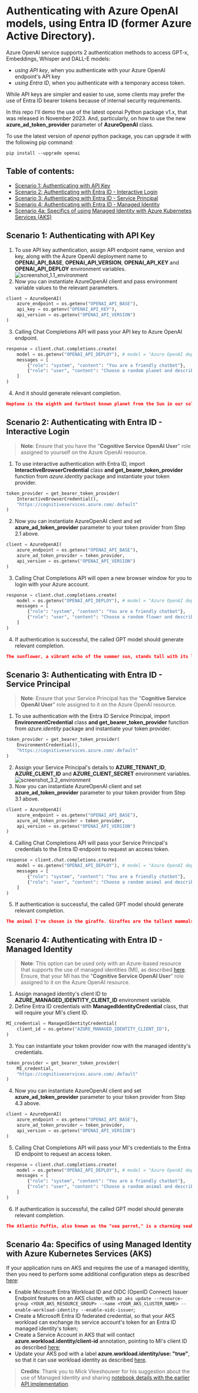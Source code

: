 # Authenticating with Azure OpenAI models, using Entra ID (former Azure Active Directory).

Azure OpenAI service supports 2 authentication methods to access GPT-x, Embeddings, Whisper and DALL-E models:
- _using API key_, when you authenticate with your Azure OpenAI endpoint's API key
- _using Entra ID_, when you authenticate with a temporary access token.

While API keys are simpler and easier to use, some clients may prefer the use of Entra ID bearer tokens because of internal security requirements.

In this repo I'll demo the use of the latest openai Python package v1.x, that was released in November 2023. And, particularly, on how to use the new **azure_ad_token_provider** parameter of **AzureOpenAI** class.

To use the latest version of *openai* python package, you can upgrade it with the following pip command:
```
pip install --upgrade openai
```

## Table of contents:
- [Scenario 1: Authenticating with API Key](https://github.com/LazaUK/AOAI-EntraIDAuth-SDKv1/tree/main#scenario-1-authenticating-with-api-key)
- [Scenario 2: Authenticating with Entra ID - Interactive Login](https://github.com/LazaUK/AOAI-EntraIDAuth-SDKv1/tree/main#scenario-2-authenticating-with-entra-id---interactive-login)
- [Scenario 3: Authenticating with Entra ID - Service Principal](https://github.com/LazaUK/AOAI-EntraIDAuth-SDKv1/tree/main#scenario-3-authenticating-with-entra-id---service-principal)
- [Scenario 4: Authenticating with Entra ID - Managed Identity](https://github.com/LazaUK/AOAI-EntraIDAuth-SDKv1/tree/main#scenario-4-authenticating-with-entra-id---managed-identity)
- [Scenario 4a: Specifics of using Managed Identity with Azure Kubernetes Services (AKS)]()

## Scenario 1: Authenticating with API Key
1. To use API key authentication, assign API endpoint name, version and key, along with the Azure OpenAI deployment name to **OPENAI_API_BASE**, **OPENAI_API_VERSION**, **OPENAI_API_KEY** and **OPENAI_API_DEPLOY** environment variables.
![screenshot_1.1_environment](images/api_1_environment.png)
2. Now you can instantiate AzureOpenAI client and pass environment variable values to the relevant parameters.
``` Python
client = AzureOpenAI(
    azure_endpoint = os.getenv("OPENAI_API_BASE"),
    api_key = os.getenv("OPENAI_API_KEY"),
    api_version = os.getenv("OPENAI_API_VERSION")
)
```
3. Calling Chat Completions API will pass your API key to Azure OpenAI endpoint.
``` Python
response = client.chat.completions.create(
    model = os.getenv("OPENAI_API_DEPLOY"), # model = "Azure OpenAI deployment name".
    messages = [
        {"role": "system", "content": "You are a friendly chatbot"},
        {"role": "user", "content": "Choose a random planet and describe it to me in 3 sentences."}
    ]
)
```
4. And it should generate relevant completion.
``` JSON
Neptune is the eighth and farthest known planet from the Sun in our solar system. It is a giant planet composed primarily of hydrogen and helium, with traces of methane, giving it a striking blue appearance. Neptune has a dynamic atmosphere with the fastest winds in the solar system, reaching speeds of over 1,100 miles per hour, and a series of dark spots caused by storm activities.
```

## Scenario 2: Authenticating with Entra ID - Interactive Login
>**Note**: Ensure that you have the "**Cognitive Service OpenAI User**" role assigned to yourself on the Azure OpenAI resource.
1. To use interactive authentication with Entra ID, import **InteractiveBrowserCredential** class **and get_bearer_token_provider** function from _azure.identity_ package and instantiate your token provider.
``` Python
token_provider = get_bearer_token_provider(
    InteractiveBrowserCredential(),
    "https://cognitiveservices.azure.com/.default"
)
```
2. Now you can instantiate AzureOpenAI client and set **azure_ad_token_provider** parameter to your token provider from Step 2.1 above.
``` Python
client = AzureOpenAI(
    azure_endpoint = os.getenv("OPENAI_API_BASE"),
    azure_ad_token_provider = token_provider,
    api_version = os.getenv("OPENAI_API_VERSION")
)
```
3. Calling Chat Completions API will open a new browser window for you to login with your Azure account.
``` Python
response = client.chat.completions.create(
    model = os.getenv("OPENAI_API_DEPLOY"), # model = "Azure OpenAI deployment name".
    messages = [
        {"role": "system", "content": "You are a friendly chatbot"},
        {"role": "user", "content": "Choose a random flower and describe it to me in 3 sentences."}
    ]
)
```
4. If authentication is successful, the called GPT model should generate relevant completion.
``` JSON
The sunflower, a vibrant echo of the summer sun, stands tall with its large, rough stem that hoists the bright yellow petals aloft. Each flower is actually a composite of hundreds of small florets that cluster together to form the eye-catching disk, circled by the flamboyant sun-like halo. This cheerful bloom not only follows the day's sun, performing a slow dance from east to west, but is also a symbol of loyalty and adoration.
```

## Scenario 3: Authenticating with Entra ID - Service Principal
>**Note**: Ensure that your Service Principal has the "**Cognitive Service OpenAI User**" role assigned to it on the Azure OpenAI resource.
1. To use authentication with the Entra ID Service Principal, import **EnvironmentCredential** class **and get_bearer_token_provider** function from _azure.identity_ package and instantiate your token provider.
``` Python
token_provider = get_bearer_token_provider(
    EnvironmentCredential(),
    "https://cognitiveservices.azure.com/.default"
)
```
2. Assign your Service Principal's details to **AZURE_TENANT_ID**, **AZURE_CLIENT_ID** and **AZURE_CLIENT_SECRET** environment variables.
![screenshot_3.2_environment](images/sp_1_environment.png)
3. Now you can instantiate AzureOpenAI client and set **azure_ad_token_provider** parameter to your token provider from Step 3.1 above.
``` Python
client = AzureOpenAI(
    azure_endpoint = os.getenv("OPENAI_API_BASE"),
    azure_ad_token_provider = token_provider,
    api_version = os.getenv("OPENAI_API_VERSION")
)
```
4. Calling Chat Completions API will pass your Service Principal's credentials to the Entra ID endpoint to request an access token.
``` Python
response = client.chat.completions.create(
    model = os.getenv("OPENAI_API_DEPLOY"), # model = "Azure OpenAI deployment name".
    messages = [
        {"role": "system", "content": "You are a friendly chatbot"},
        {"role": "user", "content": "Choose a random animal and describe it to me in 3 sentences."}
    ]
)
```
5. If authentication is successful, the called GPT model should generate relevant completion.
``` JSON
The animal I've chosen is the giraffe. Giraffes are the tallest mammals on Earth, their legs alone can be taller than most humans—about 6 feet. They have a distinctive spotted coat and a long neck which they use to reach leaves, fruits, and flowers high up in Acacia trees.
```

## Scenario 4: Authenticating with Entra ID - Managed Identity
>**Note**: This option can be used only with an Azure-based resource that supports the use of managed identities (MI), as described [here](https://learn.microsoft.com/en-us/azure/developer/python/sdk/authentication-azure-hosted-apps?tabs=azure-cli%2Cazure-app-service). Ensure, that your MI has the "**Cognitive Service OpenAI User**" role assigned to it on the Azure OpenAI resource.
1. Assign managed identity's client ID to **AZURE_MANAGED_IDENTITY_CLIENT_ID** environment variable.
2. Define Entra ID credentials with **ManagedIdentityCredential** class, that will require your MI's client ID.
``` Python
MI_credential = ManagedIdentityCredential(
    client_id = os.getenv("AZURE_MANAGED_IDENTITY_CLIENT_ID"),
)
```
3. You can instantiate your token provider now with the managed identity's credentials.
``` Python
token_provider = get_bearer_token_provider(
    MI_credential,
    "https://cognitiveservices.azure.com/.default"
)
```
4. Now you can instantiate AzureOpenAI client and set **azure_ad_token_provider** parameter to your token provider from Step 4.3 above.
``` Python
client = AzureOpenAI(
    azure_endpoint = os.getenv("OPENAI_API_BASE"),
    azure_ad_token_provider = token_provider,
    api_version = os.getenv("OPENAI_API_VERSION")
)
```
5. Calling Chat Completions API will pass your MI's credentials to the Entra ID endpoint to request an access token.
``` Python
response = client.chat.completions.create(
    model = os.getenv("OPENAI_API_DEPLOY"), # model = "Azure OpenAI deployment name".
    messages = [
        {"role": "system", "content": "You are a friendly chatbot"},
        {"role": "user", "content": "Choose a random animal and describe it to me in 3 sentences."}
    ]
)
```
6. If authentication is successful, the called GPT model should generate relevant completion.
``` JSON
The Atlantic Puffin, also known as the "sea parrot," is a charming seabird notable for its colorful beak and matching orange legs. These compact birds are excellent swimmers, using their wings to 'fly' underwater while hunting for fish. Puffins are social creatures, nesting in large colonies on cliffs and spending most of their lives at sea, only coming to land to breed.
```

## Scenario 4a: Specifics of using Managed Identity with Azure Kubernetes Services (AKS)
If your application runs on AKS and requires the use of a managed identitiy, then you need to perform some additional configuration steps as described [here](https://learn.microsoft.com/en-us/azure/aks/open-ai-secure-access-quickstart):
- Enable Microsoft Entra Workload ID and OIDC (OpenID Connect) Issuer Endpoint features on an AKS cluster, with ```az aks update --resource-group <YOUR_AKS_RESOURCE_GROUP> --name <YOUR_AKS_CLUSTER_NAME> --enable-workload-identity --enable-oidc-issuer```;
- Create a Microsoft Entra ID federated credential, so that your AKS workload can exchange its service account's token for an Entra ID managed identity's token;
- Create a Service Account in AKS that will contact **azure.workload.identity/client-id** annotation, pointing to MI's client ID as described [here](https://learn.microsoft.com/en-us/azure/aks/workload-identity-overview?tabs=python#service-account-annotations);
- Update your AKS pod with a label **azure.workload.identity/use: "true"**, so that it can use workload identity as described [here](https://learn.microsoft.com/en-us/azure/aks/workload-identity-overview?tabs=python#pod-labels).

>**Credits**: Thank you to Mick Vleeshouwer for his suggestion about the use of Managed Identity and sharing [notebook details with the earlier API implementation](https://github.com/iMicknl/connect-AML-to-Azure-OpenAI/tree/main/notebooks).
